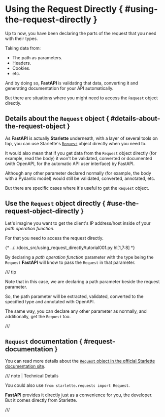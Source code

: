 # Using the Request Directly { #using-the-request-directly }

Up to now, you have been declaring the parts of the request that you need with their types.

Taking data from:

* The path as parameters.
* Headers.
* Cookies.
* etc.

And by doing so, **FastAPI** is validating that data, converting it and generating documentation for your API automatically.

But there are situations where you might need to access the `Request` object directly.

## Details about the `Request` object { #details-about-the-request-object }

As **FastAPI** is actually **Starlette** underneath, with a layer of several tools on top, you can use Starlette's <a href="https://www.starlette.dev/requests/" class="external-link" target="_blank">`Request`</a> object directly when you need to.

It would also mean that if you get data from the `Request` object directly (for example, read the body) it won't be validated, converted or documented (with OpenAPI, for the automatic API user interface) by FastAPI.

Although any other parameter declared normally (for example, the body with a Pydantic model) would still be validated, converted, annotated, etc.

But there are specific cases where it's useful to get the `Request` object.

## Use the `Request` object directly { #use-the-request-object-directly }

Let's imagine you want to get the client's IP address/host inside of your *path operation function*.

For that you need to access the request directly.

{* ../../docs_src/using_request_directly/tutorial001.py hl[1,7:8] *}

By declaring a *path operation function* parameter with the type being the `Request` **FastAPI** will know to pass the `Request` in that parameter.

/// tip

Note that in this case, we are declaring a path parameter beside the request parameter.

So, the path parameter will be extracted, validated, converted to the specified type and annotated with OpenAPI.

The same way, you can declare any other parameter as normally, and additionally, get the `Request` too.

///

## `Request` documentation { #request-documentation }

You can read more details about the <a href="https://www.starlette.dev/requests/" class="external-link" target="_blank">`Request` object in the official Starlette documentation site</a>.

/// note | Technical Details

You could also use `from starlette.requests import Request`.

**FastAPI** provides it directly just as a convenience for you, the developer. But it comes directly from Starlette.

///
